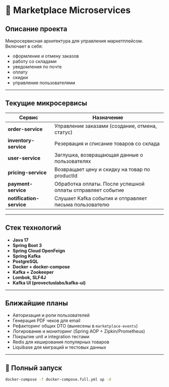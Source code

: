 # 🛒 Marketplace Microservices

## Описание проекта
Микросервисная архитектура для управления маркетплейсом. Включает в себя:
- оформление и отмену заказов
- работу со складами
- уведомления по почте
- оплату
- скидки
- управление пользователями

---

##  Текущие микросервисы

| Сервис              | Назначение                                                                 |
|---------------------|---------------------------------------------------------------------------|
| **order-service**    | Управление заказами (создание, отмена, статус)                            |
| **inventory-service**| Резервация и списание товаров со склада                                   |
| **user-service**     | Заглушка, возвращающая данные о пользователях                             |
| **pricing-service**  | Возвращает цену и скидку на товар по productId                            |
| **payment-service**  | Обработка оплаты. После успешной оплаты отправляет событие                |
| **notification-service** | Слушает Kafka события и отправляет письма пользователю                   |

---

##  Стек технологий

- **Java 17**
- **Spring Boot 3**
- **Spring Cloud OpenFeign**
- **Spring Kafka**
- **PostgreSQL**
- **Docker + docker-compose**
- **Kafka + Zookeeper**
- **Lombok, SLF4J**
- **Kafka UI (provectuslabs/kafka-ui)**

---

##  Ближайшие планы

-  Авторизация и роли пользователей
-  Генерация PDF чеков для email
-  Рефакторинг общих DTO (вынесены в `marketplace-events`)
-  Логирование и мониторинг (Spring AOP + Zipkin/Prometheus)
-  Покрытие unit и integration тестами
-  Redis для кеширования популярных товаров
-  Liquibase для миграций и тестовых данных

---

## 🚀 Полный запуск

```bash
docker-compose -f docker-compose.full.yml up -d